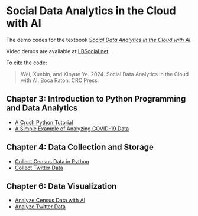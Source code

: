 # Social Data Analytics in the Cloud with AI

The demo codes for the textbook [*Social Data Analytics in the Cloud with AI*](https://www.routledge.com/Social-Data-Analytics-in-the-Cloud-with-AI/Wei-Ye/p/book/9781032569055).

Video demos are available at [LBSocial.net](https://lbsocial.net).

To cite the code:  
> Wei, Xuebin, and Xinyue Ye. 2024. Social Data Analytics in the Cloud with AI. Boca Raton: CRC Press.

## Chapter 3: Introduction to Python Programming and Data Analytics
- [A Crush Python Tutorial](https://github.com/xbwei/Social-Data-Analytics-in-the-Cloud-with-AI/tree/main/Crush-Python-Tutorial)
- [A Simple Example of Analyzing COVID-19 Data](https://github.com/xbwei/Social-Data-Analytics-in-the-Cloud-with-AI/blob/main/COVID_19_Data_Analysis.ipynb)

## Chapter 4: Data Collection and Storage
- [Collect Census Data in Python](https://github.com/xbwei/Social-Data-Analytics-in-the-Cloud-with-AI/blob/main/Collect_Census_Data.ipynb)
- [Collect Twitter Data](https://github.com/xbwei/Social-Data-Analytics-in-the-Cloud-with-AI/blob/main/Collect_Twitter_Data.ipynb)

## Chapter 6: Data Visualization
- [Analyze Census Data with AI](https://github.com/xbwei/Social-Data-Analytics-in-the-Cloud-with-AI/blob/main/Analyze_Census_Data.ipynb)
- [Analyze Twitter Data](https://github.com/xbwei/Social-Data-Analytics-in-the-Cloud-with-AI/blob/main/Analyze_Twitter_Data.ipynb)

